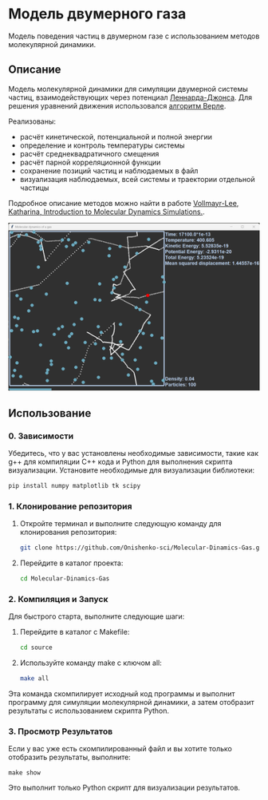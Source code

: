 # Модель двумерного газа

Модель поведения частиц в двумерном газе с использованием методов молекулярной динамики. 

## Описание

Модель молекулярной динамики для симуляции двумерной системы частиц, взаимодействующих через потенциал [Леннарда-Джонса](https://en.wikipedia.org/wiki/Lennard-Jones_potential). Для решения уравнений движения использовался [алгоритм
Верле](https://en.wikipedia.org/wiki/Verlet_integration).

Реализованы:
- расчёт кинетической, потенциальной и полной энергии
- определение и контроль температуры системы
- расчёт среднеквадратичного смещения
- расчёт парной корреляционной функции
- сохранение позиций частиц и наблюдаемых в файл
- визуализация наблюдаемых, всей системы и траектории отдельной частицы

Подробное описание методов можно найти в работе [Vollmayr-Lee, Katharina, Introduction to Molecular Dynamics Simulations.](https://www.researchgate.net/publication/318567658_Introduction_to_Molecular_Dynamics_Simulation).


![Main window](https://github.com/Onishenko-sci/Molecular-Dinamics-Gas/blob/main/Window.png)


## Использование


### 0. Зависимости
Убедитесь, что у вас установлены необходимые зависимости, такие как g++ для компиляции C++ кода и Python для выполнения скрипта визуализации. Установите необходимые для визуализации библиотеки:

```bash
pip install numpy matplotlib tk scipy
```
    
### 1. Клонирование репозитория

1. Откройте терминал и выполните следующую команду для клонирования репозитория:

    ```bash
    git clone https://github.com/Onishenko-sci/Molecular-Dinamics-Gas.git
    ```


2. Перейдите в каталог проекта:

    ```bash
    cd Molecular-Dinamics-Gas
    ```

### 2. Компиляция и Запуск

Для быстрого старта, выполните следующие шаги:

1. Перейдите в каталог с Makefile:

    ```bash
    cd source
    ```

2. Используйте команду make с ключом all:

    ```bash
    make all
    ```

Эта команда скомпилирует исходный код программы и выполнит программу для симуляции молекулярной динамики, а затем отобразит результаты с использованием скрипта Python.

### 3. Просмотр Результатов

Если у вас уже есть скомпилированный файл и вы хотите только отобразить результаты, выполните:

    
    make show
    

Это выполнит только  Python скрипт для визуализации результатов.

